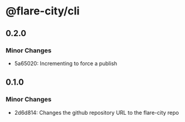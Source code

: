 # @flare-city/cli

## 0.2.0

### Minor Changes

- 5a65020: Incrementing to force a publish

## 0.1.0

### Minor Changes

- 2d6d814: Changes the github repository URL to the flare-city repo

